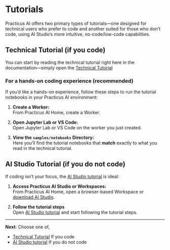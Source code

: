 # Tutorials

Practicus AI offers two primary types of tutorials—one designed for technical users who prefer to code and another suited for those who don’t code, using AI Studio’s more intuitive, no-code/low-code capabilities.

## Technical Tutorial (if you code)

You can start by reading the technical tutorial right here in the documentation—simply open the [Technical Tutorial](technical-tutorial/getting-started/introduction.md)

### For a hands-on coding experience (recommended)

If you’d like a hands-on experience, follow these steps to run the tutorial notebooks in your Practicus AI environment:

1. **Create a Worker:**  
   From Practicus AI Home, create a Worker.
   
2. **Open Jupyter Lab or VS Code:**  
   Open Jupyter Lab or VS Code on the worker you just created.

3. **View the `samples/notebooks` Directory:**  
   Here you’ll find the tutorial notebooks that **match** exactly to what you read in the technical tutorial.

## AI Studio Tutorial (if you do not code)

If coding isn’t your focus, the [AI Studio tutorial](ai-studio-tutorial/start.md) is ideal:

1. **Access Practicus AI Studio or Workspaces:**  
   From Practicus AI Home, open a browser-based Workspace or [download AI Studio](https://practicus.ai/download/). 

2. **Follow the tutorial steps**  
   Open [AI Studio tutorial](ai-studio-tutorial/start.md) and start following the tutorial steps.

---

**Next**: Choose one of,

-  [Technical Tutorial](technical-tutorial/getting-started/introduction.md) If you code
-  [AI Studio tutorial](ai-studio-tutorial/start.md) If you do not code 